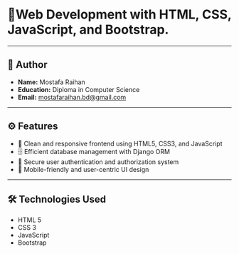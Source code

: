 # 🚀Web Development with HTML, CSS, JavaScript, and Bootstrap.

---

## 👤 Author  
- **Name:** Mostafa Raihan  
- **Education:** Diploma in Computer Science  
- **Email:** [mostafaraihan.bd@gmail.com](mailto:mostafaraihan.bd@gmail.com)  

---
## ⚙️ Features  
- 🎨 Clean and responsive frontend using HTML5, CSS3, and JavaScript  
- 🗄️ Efficient database management with Django ORM  
- 🔐 Secure user authentication and authorization system  
- 📱 Mobile-friendly and user-centric UI design  

---

## 🛠️ Technologies Used  
- HTML 5
- CSS 3 
- JavaScript  
- Bootstrap 

